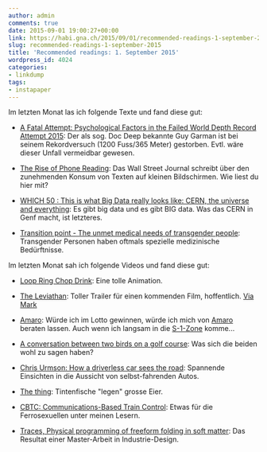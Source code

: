 ```yaml
---
author: admin
comments: true
date: 2015-09-01 19:00:27+00:00
link: https://habi.gna.ch/2015/09/01/recommended-readings-1-september-2015/
slug: recommended-readings-1-september-2015
title: 'Recommended readings: 1. September 2015'
wordpress_id: 4024
categories:
- linkdump
tags:
- instapaper
---
```


Im letzten Monat las ich folgende Texte und fand diese gut:





  * [A Fatal Attempt: Psychological Factors in the Failed World Depth Record Attempt 2015](http://scubatechphilippines.com/scuba_blog/guy-garman-world-depth-record-fatal-dive/): Der als sog. Doc Deep bekannte Guy Garman ist bei seinem Rekordversuch (1200 Fuss/365 Meter) gestorben. Evtl. wäre dieser Unfall vermeidbar gewesen.


  * [The Rise of Phone Reading](http://www.wsj.com/articles/the-rise-of-phone-reading-1439398395): Das Wall Street Journal schreibt über den zunehmenden Konsum von Texten auf kleinen Bildschirmen. Wie liest du hier mit?


  * [WHICH 50 : This is what Big Data really looks like: CERN, the universe and everything](http://which-50.com/blog/2015/august/03/this-is-what-big-data-really-looks-like-cern-the-universe-and-everything/): Es gibt big data und es gibt BIG data. Was das CERN in Genf macht, ist letzteres.


  * [Transition point - The unmet medical needs of transgender people](http://sm.stanford.edu/archive/stanmed/2012spring/article7.html): Transgender Personen haben oftmals spezielle medizinische Bedürftnisse.



Im letzten Monat sah ich folgende Videos und fand diese gut:



  * [Loop Ring Chop Drink](https://vimeo.com/95399265): Eine tolle Animation.


  * [The Leviathan](https://vimeo.com/122368314): Toller Trailer für einen kommenden Film, hoffentlich. [Via Mark](https://permanenttourist.ch/2015/08/the-leviathan/)


  * [Amaro](https://vimeo.com/127009770): Würde ich im Lotto gewinnen, würde ich mich von [Amaro](http://www.amarobikes.com/gallery.html) beraten lassen. Auch wenn ich langsam in die [S-1-Zone](http://www.velominati.com/the-rules/#12) komme...


  * [A conversation between two birds on a golf course](https://vimeo.com/85779103): Was sich die beiden wohl zu sagen haben?


  * [Chris Urmson: How a driverless car sees the road](https://www.youtube.com/watch?v=tiwVMrTLUWg): Spannende Einsichten in die Aussicht von selbst-fahrenden Autos.


  * [The thing](https://vimeo.com/133076936): Tintenfische "legen" grosse Eier.


  * [CBTC: Communications-Based Train Control](https://www.youtube.com/watch?v=Mjx3S3UjmnA): Etwas für die Ferrosexuellen unter meinen Lesern.


  * [Traces, Physical programming of freeform folding in soft matter](https://vimeo.com/133662815): Das Resultat einer Master-Arbeit in Industrie-Design.



